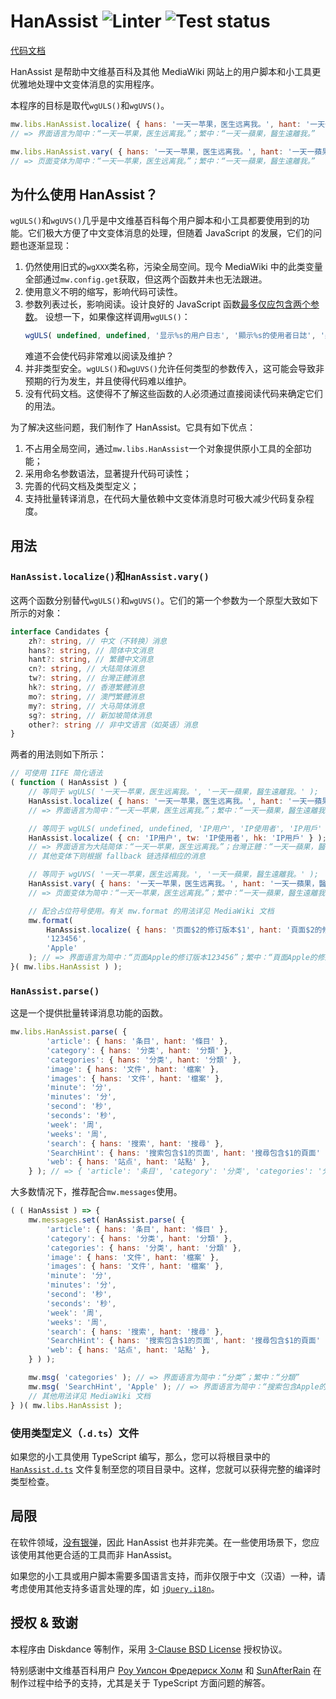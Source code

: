 # HanAssist ![Linter](https://github.com/diskdance/HanAssist/actions/workflows/lint.yml/badge.svg) ![Test status](https://github.com/diskdance/HanAssist/actions/workflows/test.yml/badge.svg)
[代码文档](https://diskdance.github.io/HanAssist/)

HanAssist 是帮助中文维基百科及其他 MediaWiki 网站上的用户脚本和小工具更优雅地处理中文变体消息的实用程序。

本程序的目标是取代``wgULS()``和``wgUVS()``。

```javascript
mw.libs.HanAssist.localize( { hans: '一天一苹果，医生远离我。', hant: '一天一蘋果，醫生遠離我。' } );
// => 界面语言为简中：“一天一苹果，医生远离我。”；繁中：“一天一蘋果，醫生遠離我。”

mw.libs.HanAssist.vary( { hans: '一天一苹果，医生远离我。', hant: '一天一蘋果，醫生遠離我。' } );
// => 页面变体为简中：“一天一苹果，医生远离我。”；繁中：“一天一蘋果，醫生遠離我。”
```

## 为什么使用 HanAssist？
``wgULS()``和``wgUVS()``几乎是中文维基百科每个用户脚本和小工具都要使用到的功能。它们极大方便了中文变体消息的处理，但随着 JavaScript 的发展，它们的问题也逐渐显现：

1. 仍然使用旧式的``wgXXX``类名称，污染全局空间。现今 MediaWiki 中的此类变量全部通过``mw.config.get``获取，但这两个函数并未也无法跟进。
2. 使用意义不明的缩写，影响代码可读性。
3. 参数列表过长，影响阅读。设计良好的 JavaScript 函数[最多仅应包含两个参数](https://github.com/ryanmcdermott/clean-code-javascript#function-arguments-2-or-fewer-ideally)。
   设想一下，如果像这样调用``wgULS()``：
   ```javascript
   wgULS( undefined, undefined, '显示%s的用户日志', '顯示%s的使用者日誌', '顯示%s的用戶日誌' );
   ```
   难道不会使代码非常难以阅读及维护？
4. 并非类型安全。``wgULS()``和``wgUVS()``允许任何类型的参数传入，这可能会导致非预期的行为发生，并且使得代码难以维护。
5. 没有代码文档。这使得不了解这些函数的人必须通过直接阅读代码来确定它们的用法。

为了解决这些问题，我们制作了 HanAssist。它具有如下优点：

1. 不占用全局空间，通过``mw.libs.HanAssist``一个对象提供原小工具的全部功能；
2. 采用命名参数语法，显著提升代码可读性；
3. 完善的代码文档及类型定义；
4. 支持批量转译消息，在代码大量依赖中文变体消息时可极大减少代码复杂程度。

## 用法
### ``HanAssist.localize()``和``HanAssist.vary()``
这两个函数分别替代``wgULS()``和``wgUVS()``。它们的第一个参数为一个原型大致如下所示的对象：
```typescript
interface Candidates {
	zh?: string, // 中文（不转换）消息
	hans?: string, // 简体中文消息
	hant?: string, // 繁體中文消息
	cn?: string, // 大陆简体消息
	tw?: string, // 台灣正體消息
	hk?: string, // 香港繁體消息
	mo?: string, // 澳門繁體消息
	my?: string, // 大马简体消息
	sg?: string, // 新加坡简体消息
	other?: string // 非中文语言（如英语）消息
}
```

两者的用法则如下所示：
```javascript
// 可使用 IIFE 简化语法
( function ( HanAssist ) {
	// 等同于 wgULS( '一天一苹果，医生远离我。', '一天一蘋果，醫生遠離我。' );
	HanAssist.localize( { hans: '一天一苹果，医生远离我。', hant: '一天一蘋果，醫生遠離我。' } );
	// => 界面语言为简中：“一天一苹果，医生远离我。”；繁中：“一天一蘋果，醫生遠離我。”

	// 等同于 wgULS( undefined, undefined, 'IP用户', 'IP使用者', 'IP用戶' );
	HanAssist.localize( { cn: 'IP用户', tw: 'IP使用者', hk: 'IP用戶' } );
	// => 界面语言为大陆简体：“一天一苹果，医生远离我。”；台灣正體：“一天一蘋果，醫生遠離我。”；香港繁體：“一天一蘋果，醫生遠離我。”
	// 其他变体下则根据 fallback 链选择相应的消息

	// 等同于 wgUVS( '一天一苹果，医生远离我。', '一天一蘋果，醫生遠離我。' );
	HanAssist.vary( { hans: '一天一苹果，医生远离我。', hant: '一天一蘋果，醫生遠離我。' } );
	// => 页面变体为简中：“一天一苹果，医生远离我。”；繁中：“一天一蘋果，醫生遠離我。”

	// 配合占位符号使用。有关 mw.format 的用法详见 MediaWiki 文档
	mw.format(
		HanAssist.localize( { hans: '页面$2的修订版本$1', hant: '頁面$2的修訂版本$1' } ),
		'123456',
		'Apple'
	); // => 界面语言为简中：“页面Apple的修订版本123456”；繁中：“頁面Apple的修訂版本123456”
}( mw.libs.HanAssist ) );
```

### ``HanAssist.parse()``
这是一个提供批量转译消息功能的函数。

```javascript
mw.libs.HanAssist.parse( {
		'article': { hans: '条目', hant: '條目' },
		'category': { hans: '分类', hant: '分類' },
		'categories': { hans: '分类', hant: '分類' },
		'image': { hans: '文件', hant: '檔案' },
		'images': { hans: '文件', hant: '檔案' },
		'minute': '分',
		'minutes': '分',
		'second': '秒',
		'seconds': '秒',
		'week': '周',
		'weeks': '周',
		'search': { hans: '搜索', hant: '搜尋' },
		'SearchHint': { hans: '搜索包含$1的页面', hant: '搜尋包含$1的頁面' },
		'web': { hans: '站点', hant: '站點' },
	} ); // => { 'article': '条目', 'category': '分类', 'categories': '分类', ... }
```

大多数情况下，推荐配合``mw.messages``使用。

```javascript
( ( HanAssist ) => {
	mw.messages.set( HanAssist.parse( {
		'article': { hans: '条目', hant: '條目' },
		'category': { hans: '分类', hant: '分類' },
		'categories': { hans: '分类', hant: '分類' },
		'image': { hans: '文件', hant: '檔案' },
		'images': { hans: '文件', hant: '檔案' },
		'minute': '分',
		'minutes': '分',
		'second': '秒',
		'seconds': '秒',
		'week': '周',
		'weeks': '周',
		'search': { hans: '搜索', hant: '搜尋' },
		'SearchHint': { hans: '搜索包含$1的页面', hant: '搜尋包含$1的頁面' },
		'web': { hans: '站点', hant: '站點' },
	} ) );

	mw.msg( 'categories' ); // => 界面语言为简中：“分类”；繁中：“分類”
	mw.msg( 'SearchHint', 'Apple' ); // => 界面语言为简中：“搜索包含Apple的页面”；繁中：“搜尋包含Apple的頁面”
	// 其他用法详见 MediaWiki 文档
} )( mw.libs.HanAssist );
```

### 使用类型定义（``.d.ts``）文件
如果您的小工具使用 TypeScript 编写，那么，您可以将根目录中的 [``HanAssist.d.ts``](./HanAssist.d.ts) 文件复制至您的项目目录中。这样，您就可以获得完整的编译时类型检查。

## 局限
在软件领域，[没有银弹](https://zh.wikipedia.org/wiki/%E6%B2%A1%E6%9C%89%E9%93%B6%E5%BC%B9)，因此 HanAssist 也并非完美。在一些使用场景下，您应该使用其他更合适的工具而非 HanAssist。

如果您的小工具或用户脚本需要多国语言支持，而非仅限于中文（汉语）一种，请考虑使用其他支持多语言处理的库，如 [``jQuery.i18n``](https://github.com/wikimedia/jquery.i18n)。

## 授权 & 致谢
本程序由 Diskdance 等制作，采用 [3-Clause BSD License](./LICENSE) 授权协议。

特别感谢中文维基百科用户 [Роу Уилсон Фредериск Холм](https://zh.wikipedia.org/wiki/User:Роу_Уилсон_Фредериск_Холм) 和 [SunAfterRain](https://zh.wikipedia.org/wiki/User:SunAfterRain) 在制作过程中给予的支持，尤其是关于 TypeScript 方面问题的解答。
